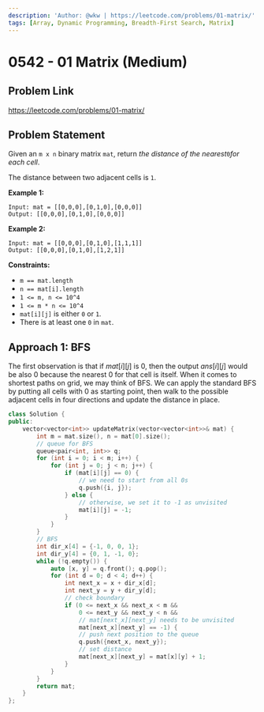 ```yaml
---
description: 'Author: @wkw | https://leetcode.com/problems/01-matrix/'
tags: [Array, Dynamic Programming, Breadth-First Search, Matrix]
---
```


# 0542 - 01 Matrix (Medium)

## Problem Link

https://leetcode.com/problems/01-matrix/

## Problem Statement

Given an `m x n` binary matrix `mat`, return _the distance of the nearest_`0`_for each cell_.

The distance between two adjacent cells is `1`.

**Example 1:**

```
Input: mat = [[0,0,0],[0,1,0],[0,0,0]]
Output: [[0,0,0],[0,1,0],[0,0,0]]
```

**Example 2:**

```
Input: mat = [[0,0,0],[0,1,0],[1,1,1]]
Output: [[0,0,0],[0,1,0],[1,2,1]]
```

**Constraints:**

- `m == mat.length`
- `n == mat[i].length`
- `1 <= m, n <= 10^4`
- `1 <= m * n <= 10^4`
- `mat[i][j]` is either `0` or `1`.
- There is at least one `0` in `mat`.

## Approach 1: BFS

The first observation is that if $mat[i][j]$ is $0$, then the output $ans[i][j]$ would be also 0 because the nearest $0$ for that cell is itself. When it comes to shortest paths on grid, we may think of BFS. We can apply the standard BFS by putting all cells with $0$ as starting point, then walk to the possible adjacent cells in four directions and update the distance in place.

<Tabs>
<TabItem value="cpp" label="C++">
<SolutionAuthor name="@wkw"/>

```cpp
class Solution {
public:
    vector<vector<int>> updateMatrix(vector<vector<int>>& mat) {
        int m = mat.size(), n = mat[0].size();
        // queue for BFS
        queue<pair<int, int>> q;
        for (int i = 0; i < m; i++) {
            for (int j = 0; j < n; j++) {
                if (mat[i][j] == 0) {
                    // we need to start from all 0s
                    q.push({i, j});
                } else {
                    // otherwise, we set it to -1 as unvisited
                    mat[i][j] = -1;
                }
            }
        }
        // BFS
        int dir_x[4] = {-1, 0, 0, 1};
        int dir_y[4] = {0, 1, -1, 0};
        while (!q.empty()) {
            auto [x, y] = q.front(); q.pop();
            for (int d = 0; d < 4; d++) {
                int next_x = x + dir_x[d];
                int next_y = y + dir_y[d];
                // check boundary
                if (0 <= next_x && next_x < m &&
                    0 <= next_y && next_y < n &&
                    // mat[next_x][next_y] needs to be unvisited
                    mat[next_x][next_y] == -1) {
                    // push next position to the queue
                    q.push({next_x, next_y});
                    // set distance
                    mat[next_x][next_y] = mat[x][y] + 1;
                }
            }
        }
        return mat;
    }
};
```

</TabItem>
</Tabs>

